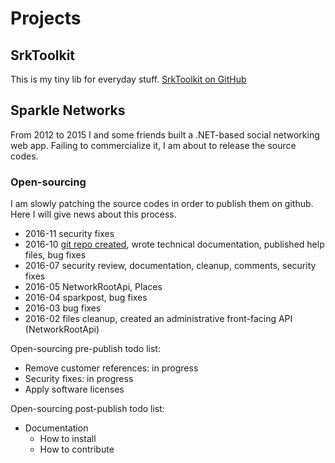 Projects
============



SrkToolkit
---------------------------

This is my tiny lib for everyday stuff. [SrkToolkit on GitHub](https://github.com/sandrock/SrkToolkit)



Sparkle Networks
---------------------------

From 2012 to 2015 I and some friends built a .NET-based social networking web app. Failing to commercialize it, I am about to release the source codes.

### Open-sourcing

I am slowly patching the source codes in order to publish them on github. Here I will give news about this process.

* 2016-11 security fixes
* 2016-10 [git repo created](https://github.com/SparkleNetworks/Sparklenetworks), wrote technical documentation, published help files, bug fixes
* 2016-07 security review, documentation, cleanup, comments, security fixes
* 2016-05 NetworkRootApi, Places
* 2016-04 sparkpost, bug fixes
* 2016-03 bug fixes
* 2016-02 files cleanup, created an administrative front-facing API (NetworkRootApi)

Open-sourcing pre-publish todo list:

* Remove customer references: in progress
* Security fixes: in progress
* Apply software licenses

Open-sourcing post-publish todo list:

* Documentation
  * How to install
  * How to contribute







